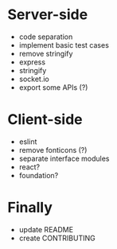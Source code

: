 Server-side
===============
- code separation
- implement basic test cases
- remove stringify
- express
- stringify
- socket.io
- export some APIs (?)


Client-side
===============
- eslint
- remove fonticons (?)
- separate interface modules
- react?
- foundation?


Finally
=============
- update README
- create CONTRIBUTING
